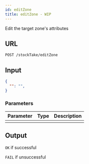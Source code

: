 ```yaml
---
id: editZone
title: editZone - WIP
---
```


Edit the target zone's attributes
## URL
```http request
POST /stockTake/editZone
```

## Input
```json
{
  "": "",
}
```

### Parameters
| Parameter | Type | Description |
| --------- | :--: | :---------: |
||||

## Output
`OK` if successful

`FAIL` if unsuccessful
